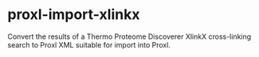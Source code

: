 # proxl-import-xlinkx
Convert the results of a Thermo Proteome Discoverer XlinkX cross-linking search to Proxl XML suitable for import into Proxl.
